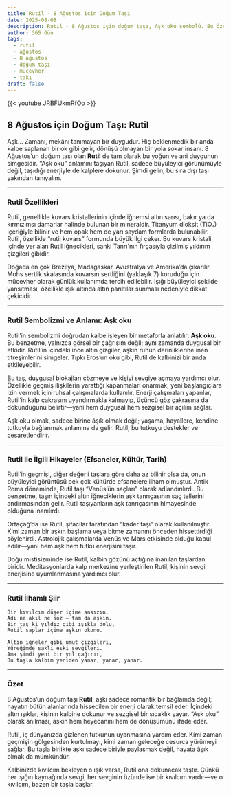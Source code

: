 ```yaml
---
title: Rutil - 8 Ağustos için Doğum Taşı
date: 2025-08-08
description: Rutil - 8 Ağustos için doğum taşı, Aşk oku sembolü. Bu özel taşın derin anlamını öğrenin.
author: 365 Gün
tags:
  - rutil
  - ağustos
  - 8 ağustos
  - doğum taşı
  - mücevher
  - takı
draft: false
---
```


{{< youtube JRBFUkmRfOo >}}

## 8 Ağustos için Doğum Taşı: Rutil

Aşk… Zamanı, mekânı tanımayan bir duygudur. Hiç beklenmedik bir anda kalbe saplanan bir ok gibi gelir, dönüşü olmayan bir yola sokar insanı. 8 Ağustos’un doğum taşı olan **Rutil** de tam olarak bu yoğun ve ani duygunun simgesidir. “Aşk oku” anlamını taşıyan Rutil, sadece büyüleyici görünümüyle değil, taşıdığı enerjiyle de kalplere dokunur. Şimdi gelin, bu sıra dışı taşı yakından tanıyalım.

---

### Rutil Özellikleri

Rutil, genellikle kuvars kristallerinin içinde iğnemsi altın sarısı, bakır ya da kırmızımsı damarlar halinde bulunan bir mineraldir. Titanyum dioksit (TiO₂) içeriğiyle bilinir ve hem opak hem de yarı saydam formlarda bulunabilir. Rutil, özellikle “rutil kuvars” formunda büyük ilgi çeker. Bu kuvars kristali içinde yer alan Rutil iğnecikleri, sanki Tanrı'nın fırçasıyla çizilmiş yıldırım çizgileri gibidir.

Doğada en çok Brezilya, Madagaskar, Avustralya ve Amerika’da çıkarılır. Mohs sertlik skalasında kuvarsın sertliğini (yaklaşık 7) koruduğu için mücevher olarak günlük kullanımda tercih edilebilir. Işığı büyüleyici şekilde yansıtması, özellikle ışık altında altın parıltılar sunması nedeniyle dikkat çekicidir.

---

### Rutil Sembolizmi ve Anlamı: Aşk oku

Rutil’in sembolizmi doğrudan kalbe işleyen bir metaforla anlatılır: **Aşk oku**. Bu benzetme, yalnızca görsel bir çağrışım değil; aynı zamanda duygusal bir etkidir. Rutil’in içindeki ince altın çizgiler, aşkın ruhun derinliklerine inen titreşimlerini simgeler. Tıpkı Eros’un oku gibi, Rutil de kalbinizi bir anda etkileyebilir.

Bu taş, duygusal blokajları çözmeye ve kişiyi sevgiye açmaya yardımcı olur. Özellikle geçmiş ilişkilerin yarattığı kapanmaları onarmak, yeni başlangıçlara izin vermek için ruhsal çalışmalarda kullanılır. Enerji çalışmaları yapanlar, Rutil’in kalp çakrasını uyandırmakla kalmayıp, üçüncü göz çakrasına da dokunduğunu belirtir—yani hem duygusal hem sezgisel bir açılım sağlar.

Aşk oku olmak, sadece birine âşık olmak değil; yaşama, hayallere, kendine tutkuyla bağlanmak anlamına da gelir. Rutil, bu tutkuyu destekler ve cesaretlendirir.

---

### Rutil ile İlgili Hikayeler (Efsaneler, Kültür, Tarih)

Rutil’in geçmişi, diğer değerli taşlara göre daha az bilinir olsa da, onun büyüleyici görüntüsü pek çok kültürde efsanelere ilham olmuştur. Antik Roma döneminde, Rutil taşı “Venüs’ün saçları” olarak adlandırılırdı. Bu benzetme, taşın içindeki altın iğneciklerin aşk tanrıçasının saç tellerini andırmasından gelir. Rutil taşıyanların aşk tanrıçasının himayesinde olduğuna inanılırdı.

Ortaçağ’da ise Rutil, şifacılar tarafından “kader taşı” olarak kullanılmıştır. Kimi zaman bir aşkın başlama veya bitme zamanını önceden hissettirdiği söylenirdi. Astrolojik çalışmalarda Venüs ve Mars etkisinde olduğu kabul edilir—yani hem aşk hem tutku enerjisini taşır.

Doğu mistisizminde ise Rutil, kalbin gözünü açtığına inanılan taşlardan biridir. Meditasyonlarda kalp merkezine yerleştirilen Rutil, kişinin sevgi enerjisine uyumlanmasına yardımcı olur.

---

### Rutil İlhamlı Şiir

```
Bir kıvılcım düşer içime ansızın,  
Adı ne akıl ne söz — tam da aşkın.  
Bir taş ki yıldız gibi ışıkla dolu,  
Rutil saplar içime aşkın okunu.

Altın iğneler gibi umut çizgileri,  
Yüreğimde saklı eski sevgileri.  
Ama şimdi yeni bir yol çağırır,  
Bu taşla kalbim yeniden yanar, yanar, yanar.
```

---

### Özet

8 Ağustos’un doğum taşı **Rutil**, aşkı sadece romantik bir bağlamda değil; hayatın bütün alanlarında hissedilen bir enerji olarak temsil eder. İçindeki altın ışıklar, kişinin kalbine dokunur ve sezgisel bir sıcaklık yayar. “Aşk oku” olarak anılması, aşkın hem heyecanını hem de dönüşümünü ifade eder.

Rutil, iç dünyanızda gizlenen tutkunun uyanmasına yardım eder. Kimi zaman geçmişin gölgesinden kurtulmayı, kimi zaman geleceğe cesurca yürümeyi sağlar. Bu taşla birlikte aşkı sadece biriyle paylaşmak değil, hayata âşık olmak da mümkündür.

Kalbinizde kıvılcım bekleyen o ışık varsa, Rutil ona dokunacak taştır. Çünkü her ışığın kaynağında sevgi, her sevginin özünde ise bir kıvılcım vardır—ve o kıvılcım, bazen bir taşla başlar.